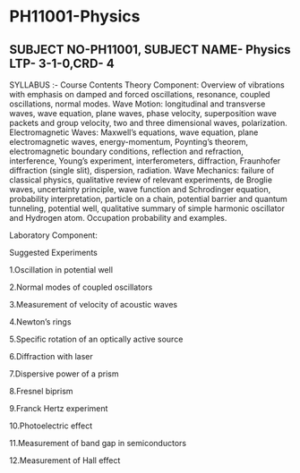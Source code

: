 # PH11001-Physics

## SUBJECT NO-PH11001, SUBJECT NAME- Physics LTP- 3-1-0,CRD- 4 

SYLLABUS :- Course Contents Theory Component: Overview of vibrations with emphasis on damped and forced oscillations, resonance, coupled oscillations, normal modes. Wave Motion: longitudinal and transverse waves, wave equation, plane waves, phase velocity, superposition wave packets and group velocity, two and three dimensional waves, polarization. Electromagnetic Waves: Maxwell’s equations, wave equation, plane electromagnetic waves, energy-momentum, Poynting’s theorem, electromagnetic boundary conditions, reflection and refraction, interference, Young’s experiment, interferometers, diffraction, Fraunhofer diffraction (single slit), dispersion, radiation. Wave Mechanics: failure of classical physics, qualitative review of relevant experiments, de Broglie waves, uncertainty principle, wave function and Schrodinger equation, probability interpretation, particle on a chain, potential barrier and quantum tunneling, potential well, qualitative summary of simple harmonic oscillator and Hydrogen atom. Occupation probability and examples. 


Laboratory Component: 

Suggested Experiments 

1.Oscillation in potential well 

2.Normal modes of coupled oscillators 

3.Measurement of velocity of acoustic waves 

4.Newton’s rings 

5.Specific rotation of an optically active source 

6.Diffraction with laser 

7.Dispersive power of a prism 

8.Fresnel biprism 

9.Franck Hertz experiment 

10.Photoelectric effect 

11.Measurement of band gap in semiconductors 

12.Measurement of Hall effect

